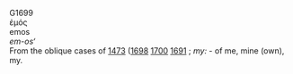 <body>
  <p>G1699<br>  ἐμός  <br> emos  <br><i>em-os‘ </i><br>From the oblique cases of <a href="g1473.htm">1473</a> (<a href="g1698.htm">1698</a>  <a href="g1700.htm">1700</a>  <a href="g1691.htm">1691</a> ; <i>my:</i> - of me, mine (own), my.<br></p>
 </body>